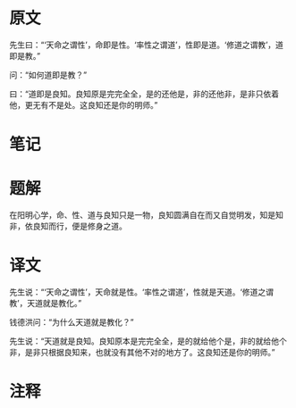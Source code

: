 # 原文
先生曰：“‘天命之谓性’，命即是性。‘率性之谓道’，性即是道。‘修道之谓教’，道即是教。”

问：“如何道即是教？”

曰：“道即是良知。良知原是完完全全，是的还他是，非的还他非，是非只依着他，更无有不是处。这良知还是你的明师。”

# 笔记

# 题解
在阳明心学，命、性、道与良知只是一物，良知圆满自在而又自觉明发，知是知非，依良知而行，便是修身之道。
# 译文
先生说：“‘天命之谓性’，天命就是性。‘率性之谓道’，性就是天道。‘修道之谓教’，天道就是教化。”

钱德洪问：“为什么天道就是教化？”

先生说：“天道就是良知。良知原本是完完全全，是的就给他个是，非的就给他个非，是非只根据良知来，也就没有其他不对的地方了。这良知还是你的明师。”
# 注释